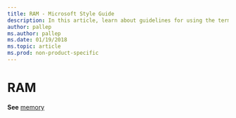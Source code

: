 ```yaml
---
title: RAM - Microsoft Style Guide
description: In this article, learn about guidelines for using the term 'RAM' and where to find more information in the Microsoft Style Guide.
author: pallep
ms.author: pallep
ms.date: 01/19/2018
ms.topic: article
ms.prod: non-product-specific
---
```


# RAM

**See** [memory](~/a-z-word-list-term-collections/m/memory.md)
